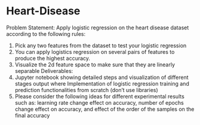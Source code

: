 # Heart-Disease
Problem Statement:
Apply logistic regression on the heart disease dataset according to the following rules:
1. Pick any two features from the dataset to test your logistic regression
2. You can apply logistics regression on several pairs of features to produce the highest
accuracy.
3. Visualize the 2d feature space to make sure that they are linearly separable
Deliverables:
1. Jupyter notebook showing detailed steps and visualization of different stages output
where Implementation of logistic regression training and prediction functionalities
from scratch (don’t use libraries)
2. Please consider the following ideas for different experimental results such as: learning rate
change effect on accuracy, number of epochs change effect on accuracy, and effect of the
order of the samples on the final accuracy
